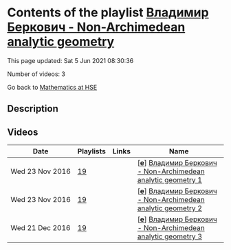 # Contents of the playlist [Владимир Беркович - Non-Archimedean analytic geometry](https://www.youtube.com/playlist?list=PLq3E5oubNNoBB9yjM959bf9n9niKBhNkw)

This page updated: Sat 5 Jun 2021 08:30:36

Number of videos: 3

Go back to [Mathematics at HSE](./README.md)

## Description



## Videos

|Date|Playlists|Links|Name|
|---|---|---|---|
| Wed&nbsp;23&nbsp;Nov&nbsp;2016 | [19](./playlists/19.md "Владимир Беркович - Non-Archimedean analytic geometry") |  | [[**e**](https://studio.youtube.com/video/qIx_mOcoHF0/edit "Edit")] [Владимир Беркович - Non-Archimedean analytic geometry 1](https://www.youtube.com/watch?v=qIx_mOcoHF0&list=PLq3E5oubNNoBB9yjM959bf9n9niKBhNkw "Этот ролик обработан в Видеоредакторе YouTube (http://www.youtube.com/editor)") |
| Wed&nbsp;23&nbsp;Nov&nbsp;2016 | [19](./playlists/19.md "Владимир Беркович - Non-Archimedean analytic geometry") |  | [[**e**](https://studio.youtube.com/video/tVmXZj30sXo/edit "Edit")] [Владимир Беркович - Non-Archimedean analytic geometry 2](https://www.youtube.com/watch?v=tVmXZj30sXo&list=PLq3E5oubNNoBB9yjM959bf9n9niKBhNkw "Этот ролик обработан в Видеоредакторе YouTube (http://www.youtube.com/editor)") |
| Wed&nbsp;21&nbsp;Dec&nbsp;2016 | [19](./playlists/19.md "Владимир Беркович - Non-Archimedean analytic geometry") |  | [[**e**](https://studio.youtube.com/video/sIazz-GKdKA/edit "Edit")] [Владимир Беркович - Non-Archimedean analytic geometry 3](https://www.youtube.com/watch?v=sIazz-GKdKA&list=PLq3E5oubNNoBB9yjM959bf9n9niKBhNkw) |
